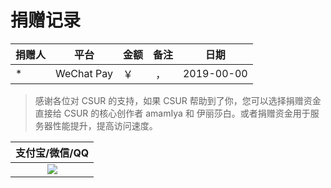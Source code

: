 # 捐赠记录

| 捐赠人       | 平台       | 金额     | 备注                                     | 日期       |
| ------------ | ---------- | -------- | ---------------------------------------- | ---------- |
| \*           | WeChat Pay | ￥ &nbsp;  | &nbsp;，&nbsp;                       | 2019-00-00 |


> 感谢各位对 CSUR 的支持，如果 CSUR 帮助到了你，您可以选择捐赠资金直接给 CSUR 的核心创作者 amamIya 和 伊丽莎白。或者捐赠资金用于服务器性能提升，提高访问速度。

|                              支付宝/微信/QQ                              |
| :----------------------------------------------------------------------: |
| <img src="https://i.loli.net/2019/12/20/5ZBuakxyinLsz42.jpg"/> |
